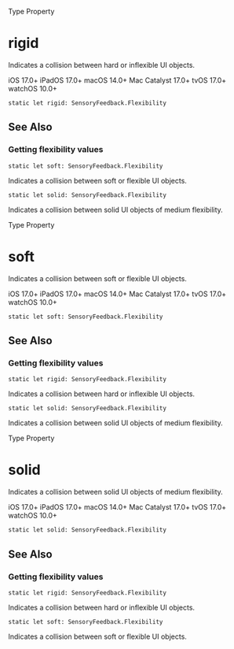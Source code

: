 Type Property

# rigid

Indicates a collision between hard or inflexible UI objects.

iOS 17.0+  iPadOS 17.0+  macOS 14.0+  Mac Catalyst 17.0+  tvOS 17.0+  watchOS
10.0+

    
    
    static let rigid: SensoryFeedback.Flexibility

## See Also

### Getting flexibility values

`static let soft: SensoryFeedback.Flexibility`

Indicates a collision between soft or flexible UI objects.

`static let solid: SensoryFeedback.Flexibility`

Indicates a collision between solid UI objects of medium flexibility.

Type Property

# soft

Indicates a collision between soft or flexible UI objects.

iOS 17.0+  iPadOS 17.0+  macOS 14.0+  Mac Catalyst 17.0+  tvOS 17.0+  watchOS
10.0+

    
    
    static let soft: SensoryFeedback.Flexibility

## See Also

### Getting flexibility values

`static let rigid: SensoryFeedback.Flexibility`

Indicates a collision between hard or inflexible UI objects.

`static let solid: SensoryFeedback.Flexibility`

Indicates a collision between solid UI objects of medium flexibility.

Type Property

# solid

Indicates a collision between solid UI objects of medium flexibility.

iOS 17.0+  iPadOS 17.0+  macOS 14.0+  Mac Catalyst 17.0+  tvOS 17.0+  watchOS
10.0+

    
    
    static let solid: SensoryFeedback.Flexibility

## See Also

### Getting flexibility values

`static let rigid: SensoryFeedback.Flexibility`

Indicates a collision between hard or inflexible UI objects.

`static let soft: SensoryFeedback.Flexibility`

Indicates a collision between soft or flexible UI objects.

